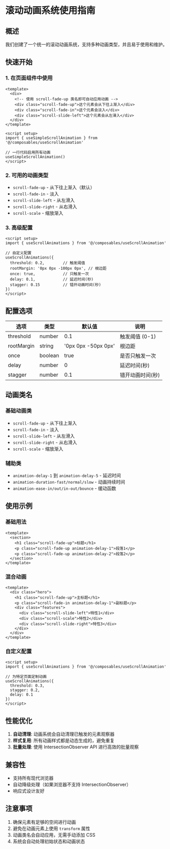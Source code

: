# 滚动动画系统使用指南

## 概述

我们创建了一个统一的滚动动画系统，支持多种动画类型，并且易于使用和维护。

## 快速开始

### 1. 在页面组件中使用

```vue
<template>
  <div>
    <!-- 使用 scroll-fade-up 类名即可自动应用动画 -->
    <div class="scroll-fade-up">这个元素会从下往上渐入</div>
    <div class="scroll-fade-in">这个元素会淡入</div>
    <div class="scroll-slide-left">这个元素会从左滑入</div>
  </div>
</template>

<script setup>
import { useSimpleScrollAnimation } from '@/composables/useScrollAnimation'

// 一行代码启用所有动画
useSimpleScrollAnimation()
</script>
```

### 2. 可用的动画类型

- `scroll-fade-up` - 从下往上渐入（默认）
- `scroll-fade-in` - 淡入
- `scroll-slide-left` - 从左滑入
- `scroll-slide-right` - 从右滑入
- `scroll-scale` - 缩放渐入

### 3. 高级配置

```vue
<script setup>
import { useScrollAnimations } from '@/composables/useScrollAnimation'

// 自定义配置
useScrollAnimations({
  threshold: 0.2,        // 触发阈值
  rootMargin: '0px 0px -100px 0px', // 根边距
  once: true,            // 只触发一次
  delay: 0.1,            // 延迟时间(秒)
  stagger: 0.15          // 错开动画时间(秒)
})
</script>
```

## 配置选项

| 选项 | 类型 | 默认值 | 说明 |
|------|------|--------|------|
| threshold | number | 0.1 | 触发阈值 (0-1) |
| rootMargin | string | '0px 0px -50px 0px' | 根边距 |
| once | boolean | true | 是否只触发一次 |
| delay | number | 0 | 延迟时间(秒) |
| stagger | number | 0.1 | 错开动画时间(秒) |

## 动画类名

### 基础动画类
- `scroll-fade-up` - 从下往上渐入
- `scroll-fade-in` - 淡入
- `scroll-slide-left` - 从左滑入
- `scroll-slide-right` - 从右滑入
- `scroll-scale` - 缩放渐入

### 辅助类
- `animation-delay-1` 到 `animation-delay-5` - 延迟时间
- `animation-duration-fast/normal/slow` - 动画持续时间
- `animation-ease-in/out/in-out/bounce` - 缓动函数

## 使用示例

### 基础用法
```vue
<template>
  <section>
    <h1 class="scroll-fade-up">标题</h1>
    <p class="scroll-fade-up animation-delay-1">段落1</p>
    <p class="scroll-fade-up animation-delay-2">段落2</p>
  </section>
</template>
```

### 混合动画
```vue
<template>
  <div class="hero">
    <h1 class="scroll-fade-up">主标题</h1>
    <p class="scroll-fade-in animation-delay-1">副标题</p>
    <div class="features">
      <div class="scroll-slide-left">特性1</div>
      <div class="scroll-scale">特性2</div>
      <div class="scroll-slide-right">特性3</div>
    </div>
  </div>
</template>
```

### 自定义配置
```vue
<script setup>
import { useScrollAnimations } from '@/composables/useScrollAnimation'

// 为特定页面定制动画
useScrollAnimations({
  threshold: 0.3,
  stagger: 0.2,
  delay: 0.1
})
</script>
```

## 性能优化

1. **自动清理**: 动画系统会自动清理已触发的元素观察器
2. **样式复用**: 所有动画样式都是动态生成的，避免重复
3. **批量处理**: 使用 IntersectionObserver API 进行高效的批量观察

## 兼容性

- 支持所有现代浏览器
- 自动降级处理（如果浏览器不支持 IntersectionObserver）
- 响应式设计友好

## 注意事项

1. 确保元素有足够的空间进行动画
2. 避免在动画元素上使用 `transform` 属性
3. 动画类名会自动应用，无需手动添加 CSS
4. 系统会自动处理初始状态和动画状态 